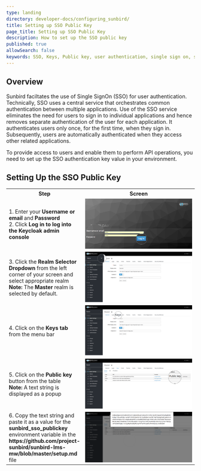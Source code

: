 ```yaml
---
type: landing
directory: developer-docs/configuring_sunbird/
title: Setting up SSO Public Key
page_title: Setting up SSO Public Key 
description: How to set up the SSO public key
published: true
allowSearch: false
keywords: SSO, Keys, Public key, user authentication, single sign on, single signon, singlesignon, sign in
---
```

## Overview

Sunbird faciltates the use of Single SignOn (SSO) for user authentication. Technically, SSO uses a central service that orchestrates common authentication between multiple applications. Use of the SSO service eliminates the need for users to sign in to individual applications and hence removes separate authentication of the user for each application. It authenticates users only once, for the first time, when they sign in. Subsequently, users are automatically authenticated when they access other related applications. 

To provide access to users and enable them to perform API operations, you need to set up the SSO authentication key value in your environment.

## Setting Up the SSO Public Key
<table>
  <tr>
    <th style="width:35%;">Step
    </th>
    <th style="width:65%;">Screen
    </th>
  </tr>
  <tr>
  <td>
  1. Enter your <b>Username or email</b> and <b>Password</b><br>
  2. Click <b>Log in<b> to log into the Keycloak admin console
  </td>
  <td><img src="pages\developer-docs\configuring_sunbird\images\keycloak_login.png"></td>
  </tr>
  <tr>
  <td> 
  3. Click the <b>Realm Selector Dropdown</b> from the left corner of your screen and select appropriate realm <br>
      <b>Note:</b> The <b>Master</b> realm is selected by default.
  </td>
  <td><img src="pages\developer-docs\configuring_sunbird\images\realm_select.png"></td>
  </tr>
  <tr>
  <td> 
  4. Click on the <b>Keys tab</b> from the menu bar
  </td>
  <td><img src="pages\developer-docs\configuring_sunbird\images\select_key_tab.png"></td>
  </tr>
  <tr>
  <td> 
  5. Click on the <b>Public key</b> button from the table<br>
  <b>Note:</b> A text string is displayed as a popup 
  </td>
  <td>
  <img src="pages\developer-docs\configuring_sunbird\images\public_key_btn.png">
  </td>
  </tr>
  <tr>
  <td> 
  6. Copy the text string and paste it as a value for the <b>sunbird_sso_publickey</b> environment variable in the    <b>https://github.com/project-sunbird/sunbird-lms-mw/blob/master/setup.md</b> file 
  </td>
  <td><img src="pages\developer-docs\configuring_sunbird\images\copy_token.png"></td>
  </tr>
</table>
